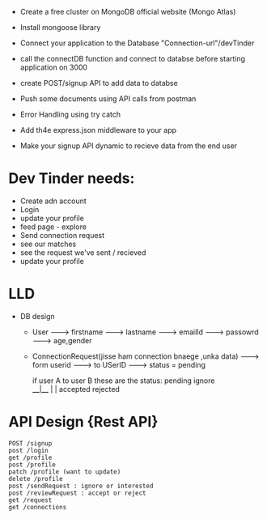 - Create a free cluster on MongoDB official website (Mongo Atlas)
- Install mongoose library
- Connect your application to the Database "Connection-url"/devTinder
- call the connectDB function and connect to databse before starting application on 3000
- create POST/signup API to add data to databse
- Push some documents using API calls from postman
- Error Handling using try catch

- Add th4e express.json middleware to your app
- Make your signup API dynamic to recieve data from the end user

# Dev Tinder needs:

- Create adn account
- Login
- update your profile
- feed page - explore
- Send connection request
- see our matches
- see the request we've sent / recieved
- update your profile

# LLD

- DB design

  - User
    ---> firstname
    ---> lastname
    ---> emailId
    ---> passowrd
    ---> age,gender

  - ConnectionRequest(jisse ham connection bnaege ,unka data)
    ---> form userid
    ---> to USerID
    ---> status = pending

    if user A to user B these are the status:
    pending ignore  
    **\_\_**|**\_\_**
    | |
    accepted rejected

# API Design {Rest API}

    POST /signup
    post /login
    get /profile
    post /profile
    patch /profile (want to update)
    delete /profile
    post /sendRequest : ignore or interested
    post /reviewRequest : accept or reject
    get /request
    get /connections
